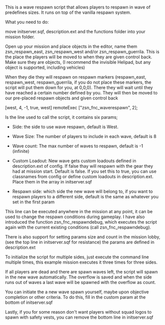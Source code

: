 This is a wave respawn script that allows players to respawn in wave of predefines sizes. It runs on top of the vanilla respawn system.

What you need to do:

move initserver.sqf, description.ext and the functions folder into your mission folder.

Open up your mission and place objects in the editor, name them zsn_respawn_east, zsn_respawn_west and/or zsn_respawn_guerrila.
This is the place the players will be moved to when they are given control back. Make sure they are objects,
(I recommend the invisible Helipad, but any object is supported, including vehicles)

When they die they will respawn on respawn markers (respawn_east, respawn_west, respawn_guerrila, if you do not place these markers, the script will put them down for you, at 0,0,0). There they will wait until they have reached a certain number defined by you. They will then be moved to our pre-placed respawn objects and given control back

[west, 4, -1, true, west] remoteExec ["zsn_fnc_waverespawn", 2];

Is the line used to call the script, it contains six params;

- Side: the side to use wave respawn, default is West.

- Wave Size: The number of players to include in each wave, default is 8

- Wave count: The max number of waves to respawn, default is -1 (infinite)

- Custom Loadout: New wave gets custom loadouts defined in description.ext of config. 
If false thay will respawn with the gear they had at mission start. Default is false. If you set this to true, you can use classnames from config or define custom loadouts in description.ext. Place them in the array in initserver.sqf

- Respawn side: which side the new wave will belong to, if you want to respawn players to a different side, default is the same as whatever you set in the first param

This line can be executed anywhere in the mission at any point, it can be used to change the respawn conditions during gameplay.
I have also introduced the function zsn_fnc_respawndebug, which executes the script again with the current existing conditions (call zsn_fnc_respawndebug).

There is also support for setting params size and count in the mission lobby, (see the top line in initserver.sqf for resistance) the params are defined in description.ext

To initialize the script for multiple sides, just execute the command line multiple times, this example mission executes it three times for three sides.

If all players are dead and there are spawn waves left, the script will spawn in the new wave automatically. The overflow is saved and when the side runs out of waves a last wave will be spawned with the overflow as count.

You can initiate the a new wave spawn yourself, maybe upon objective completion or other criteria. To do this, fill in the custom param at the bottom of initserver.sqf

Lastly, if you for some reason don't want players without squad logos to spawn with safety vests, you can remove the bottom line in initserver.sqf
